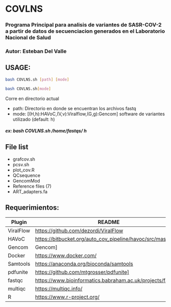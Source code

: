 # COVLNS


### Programa Principal para analisis de variantes de SASR-COV-2 a partir de datos de secuenciacion generados en el Laboratorio Nacional de Salud

### Autor: Esteban Del Valle

## USAGE: 
```sh
bash COVLNS.sh [path] [mode]
```

```sh
bash COVLNS.sh[mode]
```
Corre en directorio actual

- path: Directorio en donde se encuentran los archivos fastq
- mode: [(H,h):HAVoC,(V,v):Viralflow,(G,g):Gencom] software de variantes utilizado (default: h)

##### ex: bash COVLNS.sh /home/fastqs/ h

## File list

   - grafcov.sh
   - pcsv.sh
   - plot_cov.R
   - QCsequence
   - GencomMod
   - Reference files (7)
   - ART_adapters.fa

## Requerimientos:

   | Plugin | README |
| ------ | ------ |
| ViralFlow | https://github.com/dezordi/ViralFlow |
| HAVoC | https://bitbucket.org/auto_cov_pipeline/havoc/src/master/] |
| Gencom | Gencom] |
| Docker | https://www.docker.com/ |
| Samtools | https://anaconda.org/bioconda/samtools |
| pdfunite | https://github.com/mtgrosser/pdfunite] |
| fastqc | https://www.bioinformatics.babraham.ac.uk/projects/fastqc/] |
| multiqc | https://multiqc.info/ |
| R | https://www.r-project.org/ |
